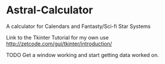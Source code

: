 # Astral-Calculator
A calculator for Calendars and Fantasty/Sci-fi Star Systems

Link to the Tkinter Tutorial for my own use http://zetcode.com/gui/tkinter/introduction/

TODO Get a window working and start getting data worked on.